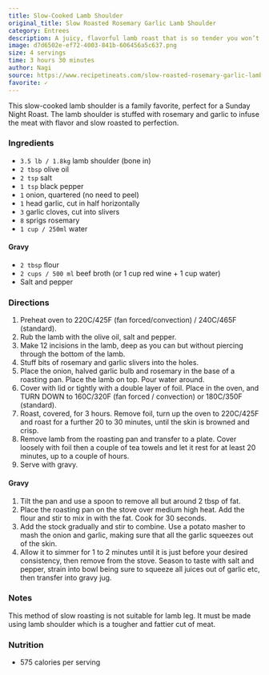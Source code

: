 ```yaml
---
title: Slow-Cooked Lamb Shoulder
original_title: Slow Roasted Rosemary Garlic Lamb Shoulder
category: Entrees
description: A juicy, flavorful lamb roast that is so tender you won’t need a knife to carve it, served with a flavor-packed gravy.
image: d7d6502e-ef72-4003-841b-606456a5c637.png
size: 4 servings
time: 3 hours 30 minutes
author: Nagi
source: https://www.recipetineats.com/slow-roasted-rosemary-garlic-lamb-shoulder/
favorite: ✓
---
```


This slow-cooked lamb shoulder is a family favorite, perfect for a Sunday Night Roast. The lamb shoulder is stuffed with rosemary and garlic to infuse the meat with flavor and slow roasted to perfection. 

### Ingredients

* `3.5 lb / 1.8kg` lamb shoulder (bone in)
* `2 tbsp` olive oil
* `2 tsp` salt
* `1 tsp` black pepper
* `1` onion, quartered (no need to peel)
* `1` head garlic, cut in half horizontally
* `3` garlic cloves, cut into slivers
* `8` sprigs rosemary
* `1 cup / 250ml` water

#### Gravy

* `2 tbsp` flour
* `2 cups / 500 ml` beef broth (or 1 cup red wine + 1 cup water)
* Salt and pepper

### Directions

1. Preheat oven to 220C/425F (fan forced/convection) / 240C/465F (standard).
2. Rub the lamb with the olive oil, salt and pepper.
3. Make 12 incisions in the lamb, deep as you can but without piercing through the bottom of the lamb.
4. Stuff bits of rosemary and garlic slivers into the holes.
5. Place the onion, halved garlic bulb and rosemary in the base of a roasting pan. Place the lamb on top. Pour water around.
6. Cover with lid or tightly with a double layer of foil. Place in the oven, and TURN DOWN to 160C/320F (fan forced / convection) or 180C/350F (standard).
7. Roast, covered, for 3 hours. Remove foil, turn up the oven to 220C/425F and roast for a further 20 to 30 minutes, until the skin is browned and crisp.
8. Remove lamb from the roasting pan and transfer to a plate. Cover loosely with foil then a couple of tea towels and let it rest for at least 20 minutes, up to a couple of hours.
9. Serve with gravy.

#### Gravy

1. Tilt the pan and use a spoon to remove all but around 2 tbsp of fat.
2. Place the roasting pan on the stove over medium high heat. Add the flour and stir to mix in with the fat. Cook for 30 seconds.
3. Add the stock gradually and stir to combine. Use a potato masher to mash the onion and garlic, making sure that all the garlic squeezes out of the skin.
4. Allow it to simmer for 1 to 2 minutes until it is just before your desired consistency, then remove from the stove. Season to taste with salt and pepper, strain into bowl being sure to squeeze all juices out of garlic etc, then transfer into gravy jug.

### Notes

This method of slow roasting is not suitable for lamb leg. It must be made using lamb shoulder which is a tougher and fattier cut of meat. 

### Nutrition

* 575 calories per serving
